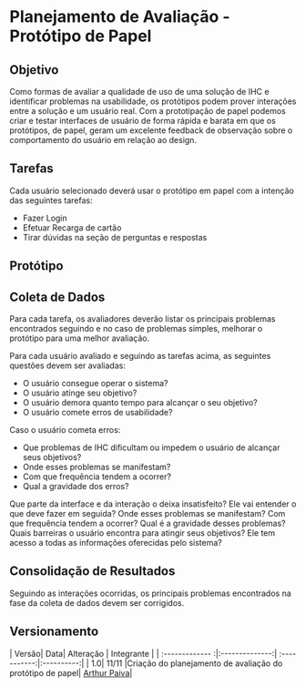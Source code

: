 # Planejamento de Avaliação - Protótipo de Papel

## Objetivo

Como formas de avaliar a qualidade de uso de uma solução de IHC e identificar problemas na usabilidade, os protótipos podem prover interações entre a solução e um usuário real. Com a prototipação de papel podemos criar e testar interfaces de usuário de forma rápida e barata em que os protótipos, de papel, geram um excelente feedback de observação sobre o comportamento do usuário em relação ao design.

## Tarefas

Cada usuário selecionado deverá usar o protótipo em papel com a intenção das seguintes tarefas:

- Fazer Login
- Efetuar Recarga de cartão
- Tirar dúvidas na seção de perguntas e respostas

## Protótipo

## Coleta de Dados

Para cada tarefa, os avaliadores deverão listar os principais problemas encontrados seguindo e no caso de problemas simples, melhorar o protótipo para uma melhor avaliação.

Para cada usuário avaliado e seguindo as tarefas acima, as seguintes questões devem ser avaliadas:

- O usuário consegue operar o sistema? 
- O usuário atinge seu objetivo? 
- O usuário demora quanto tempo para alcançar o seu objetivo? 
- O usuário comete erros de usabilidade?

Caso o usuário cometa erros:

- Que problemas de IHC dificultam ou impedem o usuário de alcançar seus objetivos?
- Onde esses problemas se manifestam?
- Com que frequência tendem a ocorrer?
- Qual a gravidade dos erros?

Que parte da interface e da interação o deixa insatisfeito?
Ele vai entender o que deve fazer em seguida?
Onde esses problemas se manifestam?
Com que frequência tendem a ocorrer?
Qual é a gravidade desses problemas?
Quais barreiras o usuário encontra para atingir seus objetivos?
Ele tem acesso a todas as informações oferecidas pelo sistema?

## Consolidação de Resultados

Seguindo as interações ocorridas, os principais problemas encontrados na fase da coleta de dados devem ser corrigidos.

## Versionamento
| Versão| Data| Alteração | Integrante |
| :------------- :|:--------------:| :-----------:|:----------:|
| 1.0| 11/11 |Criação do planejamento de avaliação do protótipo de papel| [Arthur Paiva](https://github.com/ArthurPaivaT)|